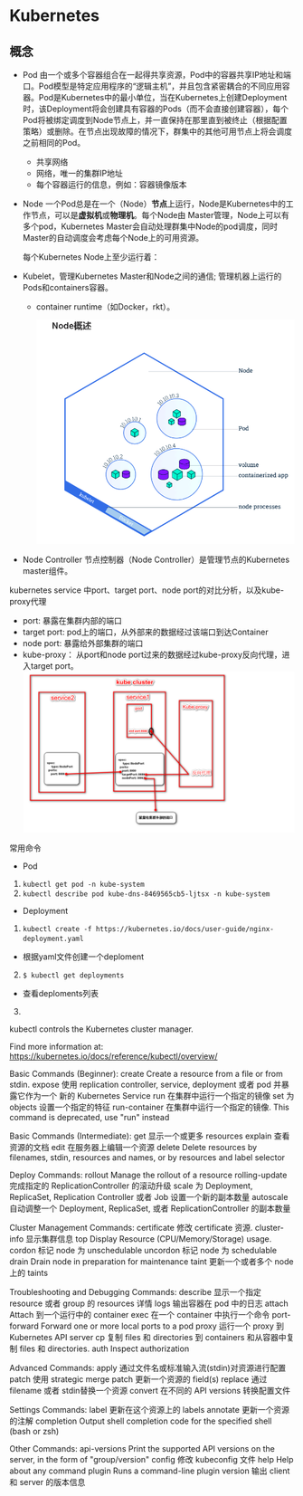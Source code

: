 # Kubernetes
## 概念
- Pod 由一个或多个容器组合在一起得共享资源，Pod中的容器共享IP地址和端口。Pod模型是特定应用程序的“逻辑主机”，并且包含紧密耦合的不同应用容器。Pod是Kubernetes中的最小单位，当在Kubernetes上创建Deployment时，该Deployment将会创建具有容器的Pods（而不会直接创建容器），每个Pod将被绑定调度到Node节点上，并一直保持在那里直到被终止（根据配置策略）或删除。在节点出现故障的情况下，群集中的其他可用节点上将会调度之前相同的Pod。
    - 共享网络
    - 网络，唯一的集群IP地址
    - 每个容器运行的信息，例如：容器镜像版本

- Node 一个Pod总是在一个（Node）**节点**上运行，Node是Kubernetes中的工作节点，可以是**虚拟机**或**物理机**。每个Node由 Master管理，Node上可以有多个pod，Kubernetes Master会自动处理群集中Node的pod调度，同时Master的自动调度会考虑每个Node上的可用资源。

    每个Kubernetes Node上至少运行着：

- Kubelet，管理Kubernetes Master和Node之间的通信; 管理机器上运行的Pods和containers容器。
  - container runtime（如Docker，rkt）。
    
    ![Node概述](./node.png)

- Node Controller 节点控制器（Node Controller）是管理节点的Kubernetes master组件。

kubernetes service 中port、target port、node port的对比分析，以及kube-proxy代理
- port: 暴露在集群内部的端口
- target port: pod上的端口，从外部来的数据经过该端口到达Container
- node port: 暴露给外部集群的端口
- kube-proxy： 从port和node port过来的数据经过kube-proxy反向代理，进入target port。
  ![2018-03-27_115251.png](.\2018-03-27_115251.png)



常用命令
- Pod
1. `kubectl get pod -n kube-system`  
2. `kubectl describe pod kube-dns-8469565cb5-ljtsx -n kube-system`

- Deployment
1. `kubectl create -f https://kubernetes.io/docs/user-guide/nginx-deployment.yaml`
 - 根据yaml文件创建一个deploment
2. `$ kubectl get deployments`
 - 查看deploments列表
3. 


kubectl controls the Kubernetes cluster manager. 

Find more information at: https://kubernetes.io/docs/reference/kubectl/overview/

Basic Commands (Beginner):
  create         Create a resource from a file or from stdin.
  expose         使用 replication controller, service, deployment 或者 pod 并暴露它作为一个 新的
Kubernetes Service
  run            在集群中运行一个指定的镜像
  set            为 objects 设置一个指定的特征
  run-container  在集群中运行一个指定的镜像. This command is deprecated, use "run" instead

Basic Commands (Intermediate):
  get            显示一个或更多 resources
  explain        查看资源的文档
  edit           在服务器上编辑一个资源
  delete         Delete resources by filenames, stdin, resources and names, or by resources and label selector

Deploy Commands:
  rollout        Manage the rollout of a resource
  rolling-update 完成指定的 ReplicationController 的滚动升级
  scale          为 Deployment, ReplicaSet, Replication Controller 或者 Job 设置一个新的副本数量
  autoscale      自动调整一个 Deployment, ReplicaSet, 或者 ReplicationController 的副本数量

Cluster Management Commands:
  certificate    修改 certificate 资源.
  cluster-info   显示集群信息
  top            Display Resource (CPU/Memory/Storage) usage.
  cordon         标记 node 为 unschedulable
  uncordon       标记 node 为 schedulable
  drain          Drain node in preparation for maintenance
  taint          更新一个或者多个 node 上的 taints

Troubleshooting and Debugging Commands:
  describe       显示一个指定 resource 或者 group 的 resources 详情
  logs           输出容器在 pod 中的日志
  attach         Attach 到一个运行中的 container
  exec           在一个 container 中执行一个命令
  port-forward   Forward one or more local ports to a pod
  proxy          运行一个 proxy 到 Kubernetes API server
  cp             复制 files 和 directories 到 containers 和从容器中复制 files 和 directories.
  auth           Inspect authorization

Advanced Commands:
  apply          通过文件名或标准输入流(stdin)对资源进行配置
  patch          使用 strategic merge patch 更新一个资源的 field(s)
  replace        通过 filename 或者 stdin替换一个资源
  convert        在不同的 API versions 转换配置文件

Settings Commands:
  label          更新在这个资源上的 labels
  annotate       更新一个资源的注解
  completion     Output shell completion code for the specified shell (bash or zsh)

Other Commands:
  api-versions   Print the supported API versions on the server, in the form of "group/version"
  config         修改 kubeconfig 文件
  help           Help about any command
  plugin         Runs a command-line plugin
  version        输出 client 和 server 的版本信息

